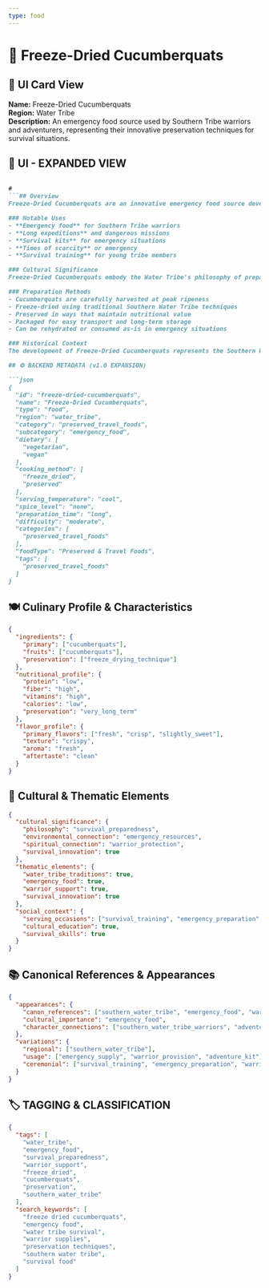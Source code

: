 ```yaml
---
type: food
---
```


# 🥒 Freeze-Dried Cucumberquats

## 🎴 UI Card View

**Name:** Freeze-Dried Cucumberquats  
**Region:** Water Tribe  
**Description:** An emergency food source used by Southern Tribe warriors and adventurers, representing their innovative preservation techniques for survival situations.

## 📖 UI - EXPANDED VIEW

```md

#
```## Overview
Freeze-Dried Cucumberquats are an innovative emergency food source developed by the Southern Water Tribe for their warriors and adventurers. This preservation technique demonstrates the tribe's practical wisdom and their understanding of how to create lightweight, long-lasting food supplies for dangerous expeditions and survival situations. The dish represents the Water Tribe's commitment to ensuring their people can survive in the harshest conditions while maintaining access to essential nutrients.

### Notable Uses
- **Emergency food** for Southern Tribe warriors
- **Long expeditions** and dangerous missions
- **Survival kits** for emergency situations
- **Times of scarcity** or emergency
- **Survival training** for young tribe members

### Cultural Significance
Freeze-Dried Cucumberquats embody the Water Tribe's philosophy of preparedness and their understanding that survival often depends on having the right resources at the right time. The innovative freeze-drying technique represents their practical wisdom and their ability to adapt traditional preservation methods to meet new challenges. The dish reflects their belief that protecting their warriors and adventurers is essential to community survival and cultural preservation.

### Preparation Methods
- Cucumberquats are carefully harvested at peak ripeness
- Freeze-dried using traditional Southern Water Tribe techniques
- Preserved in ways that maintain nutritional value
- Packaged for easy transport and long-term storage
- Can be rehydrated or consumed as-is in emergency situations

### Historical Context
The development of Freeze-Dried Cucumberquats represents the Southern Water Tribe's response to the challenges of protecting their warriors and supporting their adventurers. This preservation technique demonstrates their practical wisdom and their understanding of how to create food supplies that can withstand the rigors of dangerous expeditions. The tradition continues to be a testament to the tribe's commitment to survival and their innovative approach to food preservation.

## ⚙️ BACKEND METADATA (v1.0 EXPANSION)

```json
{
  "id": "freeze-dried-cucumberquats",
  "name": "Freeze-Dried Cucumberquats",
  "type": "food",
  "region": "water_tribe",
  "category": "preserved_travel_foods",
  "subcategory": "emergency_food",
  "dietary": [
    "vegetarian",
    "vegan"
  ],
  "cooking_method": [
    "freeze_dried",
    "preserved"
  ],
  "serving_temperature": "cool",
  "spice_level": "none",
  "preparation_time": "long",
  "difficulty": "moderate",
  "categories": [
    "preserved_travel_foods"
  ],
  "foodType": "Preserved & Travel Foods",
  "tags": [
    "preserved_travel_foods"
  ]
}
```

## 🍽️ Culinary Profile & Characteristics

```json
{
  "ingredients": {
    "primary": ["cucumberquats"],
    "fruits": ["cucumberquats"],
    "preservation": ["freeze_drying_technique"]
  },
  "nutritional_profile": {
    "protein": "low",
    "fiber": "high",
    "vitamins": "high",
    "calories": "low",
    "preservation": "very_long_term"
  },
  "flavor_profile": {
    "primary_flavors": ["fresh", "crisp", "slightly_sweet"],
    "texture": "crispy",
    "aroma": "fresh",
    "aftertaste": "clean"
  }
}
```

## 🌊 Cultural & Thematic Elements

```json
{
  "cultural_significance": {
    "philosophy": "survival_preparedness",
    "environmental_connection": "emergency_resources",
    "spiritual_connection": "warrior_protection",
    "survival_innovation": true
  },
  "thematic_elements": {
    "water_tribe_traditions": true,
    "emergency_food": true,
    "warrior_support": true,
    "survival_innovation": true
  },
  "social_context": {
    "serving_occasions": ["survival_training", "emergency_preparation", "warrior_support"],
    "cultural_education": true,
    "survival_skills": true
  }
}
```

## 📚 Canonical References & Appearances

```json
{
  "appearances": {
    "canon_references": ["southern_water_tribe", "emergency_food", "warrior_supplies"],
    "cultural_importance": "emergency_food",
    "character_connections": ["southern_water_tribe_warriors", "adventurers"]
  },
  "variations": {
    "regional": ["southern_water_tribe"],
    "usage": ["emergency_supply", "warrior_provision", "adventure_kit"],
    "ceremonial": ["survival_training", "emergency_preparation", "warrior_support"]
  }
}
```

## 🏷️ TAGGING & CLASSIFICATION

```json
{
  "tags": [
    "water_tribe",
    "emergency_food",
    "survival_preparedness",
    "warrior_support",
    "freeze_dried",
    "cucumberquats",
    "preservation",
    "southern_water_tribe"
  ],
  "search_keywords": [
    "freeze dried cucumberquats",
    "emergency food",
    "water tribe survival",
    "warrior supplies",
    "preservation techniques",
    "southern water tribe",
    "survival food"
  ]
}
```
